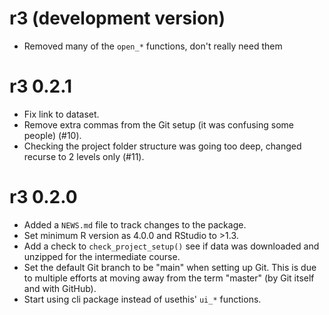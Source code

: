 # r3 (development version)

* Removed many of the `open_*` functions, don't really need them

# r3 0.2.1

* Fix link to dataset.
* Remove extra commas from the Git setup (it was confusing some people) (#10).
* Checking the project folder structure was going too deep, changed recurse to 2
levels only (#11).

# r3 0.2.0

* Added a `NEWS.md` file to track changes to the package.
* Set minimum R version as 4.0.0 and RStudio to >1.3.
* Add a check to `check_project_setup()` see if data was downloaded and unzipped
for the intermediate course.
* Set the default Git branch to be "main" when setting up Git. This is due to 
multiple efforts at moving away from the term "master" (by Git itself and with
GitHub).
* Start using cli package instead of usethis' `ui_*` functions.
